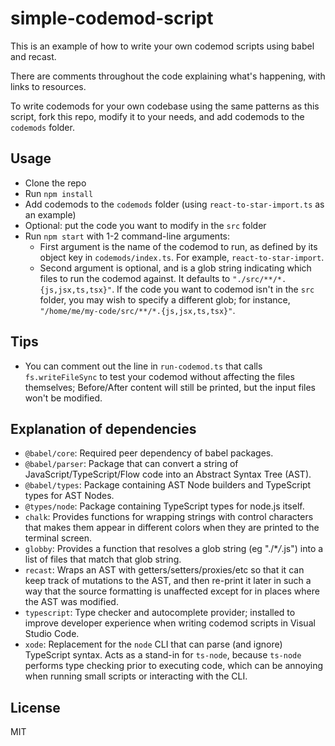# simple-codemod-script

This is an example of how to write your own codemod scripts using babel and recast.

There are comments throughout the code explaining what's happening, with links to resources.

To write codemods for your own codebase using the same patterns as this script, fork this repo, modify it to your needs, and add codemods to the `codemods` folder.

## Usage

- Clone the repo
- Run `npm install`
- Add codemods to the `codemods` folder (using `react-to-star-import.ts` as an example)
- Optional: put the code you want to modify in the `src` folder
- Run `npm start` with 1-2 command-line arguments:
  - First argument is the name of the codemod to run, as defined by its object key in `codemods/index.ts`. For example, `react-to-star-import`.
  - Second argument is optional, and is a glob string indicating which files to run the codemod against. It defaults to `"./src/**/*.{js,jsx,ts,tsx}"`. If the code you want to codemod isn't in the `src` folder, you may wish to specify a different glob; for instance, `"/home/me/my-code/src/**/*.{js,jsx,ts,tsx}"`.

## Tips

- You can comment out the line in `run-codemod.ts` that calls `fs.writeFileSync` to test your codemod without affecting the files themselves; Before/After content will still be printed, but the input files won't be modified.

## Explanation of dependencies

- `@babel/core`: Required peer dependency of babel packages.
- `@babel/parser`: Package that can convert a string of JavaScript/TypeScript/Flow code into an Abstract Syntax Tree (AST).
- `@babel/types`: Package containing AST Node builders and TypeScript types for AST Nodes.
- `@types/node`: Package containing TypeScript types for node.js itself.
- `chalk`: Provides functions for wrapping strings with control characters that makes them appear in different colors when they are printed to the terminal screen.
- `globby`: Provides a function that resolves a glob string (eg "./\*_/_.js") into a list of files that match that glob string.
- `recast`: Wraps an AST with getters/setters/proxies/etc so that it can keep track of mutations to the AST, and then re-print it later in such a way that the source formatting is unaffected except for in places where the AST was modified.
- `typescript`: Type checker and autocomplete provider; installed to improve developer experience when writing codemod scripts in Visual Studio Code.
- `xode`: Replacement for the `node` CLI that can parse (and ignore) TypeScript syntax. Acts as a stand-in for `ts-node`, because `ts-node` performs type checking prior to executing code, which can be annoying when running small scripts or interacting with the CLI.

## License

MIT
